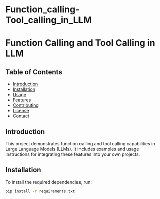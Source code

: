 # Function_calling-Tool_calling_in_LLM
# Function Calling and Tool Calling in LLM

## Table of Contents
- [Introduction](#introduction)
- [Installation](#installation)
- [Usage](#usage)
- [Features](#features)
- [Contributing](#contributing)
- [License](#license)
- [Contact](#contact)

## Introduction
This project demonstrates function calling and tool calling capabilities in Large Language Models (LLMs). It includes examples and usage instructions for integrating these features into your own projects.

## Installation
To install the required dependencies, run:

```bash
pip install -r requirements.txt
